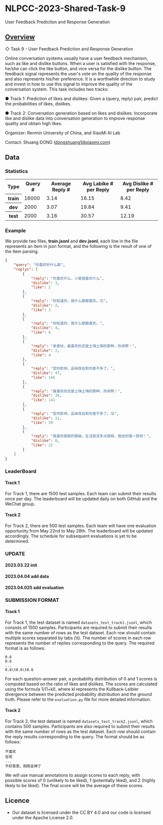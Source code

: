 # NLPCC-2023-Shared-Task-9
User Feedback Prediciton and Response Generation


## [Overview](http://tcci.ccf.org.cn/conference/2023/cfpt.php)

◇ Task 9 - User Feedback Prediction and Response Generation

Online conversation systems usually have a user feedback mechanism, such as like and dislike buttons. When a user is satisfied with the response, he/she can click the like button, and vice versa for the dislike button. The feedback signal represents the user's vote on the quality of the response and also represents his/her preference. It is a worthwhile direction to study and invest in how to use this signal to improve the quality of the conversation system. This task includes two tracks:

● Track 1: Prediction of likes and dislikes: Given a (query, reply) pair, predict the probabilities of likes, dislikes.

● Track 2: Conversation generation based on likes and dislikes: Incorporate like and dislike data into conversation generation to improve response quality and obtain high likes.

Organizer: Renmin University of China, and XiaoMi AI Lab

Contact: Shuang DONG (dongshuang1@xiaomi.com)


## Data

### Statistics
<table>
  <tr> <th>Type </th><th>Query #</th><th>Average Reply #</th><th>Avg Labike # per Reply</th><th>Avg Dislike # per Reply</th></tr>
   <tr> <th>train </th> <td>16000 </td><td>3.14 </td><td>16.15 </td><td>8.42 </td>
   </tr>
    <tr> <th>dev </th> <td>2000 </td><td>3.07 </td><td>19.84 </td><td>9.41 </td>
   </tr>
   <tr> <th>test </th> <td>2000 </td><td>3.16 </td><td>30.57 </td><td>12.19 </td>
   </tr>

</table>


### Example

We provide two files, **train.jsonl** and **dev.jsonl**, each line in the file represents an item in json format, and the following is the result of one of the item parsing.
```json
{
    "query": "你喜欢听什么歌",
    "replys": [
        {
            "reply": "你喜欢什么，小爱就喜欢什么",
            "dislike": 3,
            "like": 2
        },
        {
            "reply": "你知道的，我什么歌都喜欢。🙃",
            "dislike": 2,
            "like": 3
        },
        {
            "reply": "你知道的，我什么歌都喜欢。",
            "dislike": 4,
            "like": 6
        },
        {
            "reply": "亲爱哒，最喜欢的还是土嗨土嗨的那种，热闹啊！",
            "dislike": 2,
            "like": 4
        },
        {
            "reply": "受你影响，品味现在和你差不多了。",
            "dislike": 47,
            "like": 146
        },
        {
            "reply": "最喜欢的还是土嗨土嗨的那种，热闹啊！",
            "dislike": 34,
            "like": 141
        },
        {
            "reply": "受你影响，品味现在和你差不多了。😘",
            "dislike": 11,
            "like": 59
        },
        {
            "reply": "我喜欢甜甜的歌曲，生活就该多点甜嘛，我给你唱一首吧！",
            "dislike": 0,
            "like": 22
        }
    ]
}
```


### LeaderBoard

#### Track 1
For Track 1, there are 1500 test samples. Each team can submit their results once per day. The leaderboard will be updated daily on both GitHub and the WeChat group.


#### Track 2
For Track 2, there are 500 test samples. Each team will have one evaluation opportunity from May 22nd to May 28th. The leaderboard will be updated accordingly. The schedule for subsequent evaluations is yet to be determined.



### UPDATE

#### 2023.03.22 init
#### 2023.04.04 add data
#### 2023.04.025 add evaluation

### SUBMISSION FORMAT
#### Track 1
For Track 1, the test dataset is named ```datasets_test_track1.jsonl```, which consists of 1500 samples. Participants are required to submit their results with the same number of rows as the test dataset. Each row should contain multiple scores separated by tabs (\t). The number of scores in each row represents the number of replies corresponding to the query. The required format is as follows:
```
0.6
0.6
...
0.6\t0.6\t0.6
```
For each question-answer pair, a probability distribution of 0 and 1 scores is computed based on the ratio of likes and dislikes. The scores are calculated using the formula 1/(1+kl), where kl represents the Kullback-Leibler divergence between the predicted probability distribution and the ground truth. Please refer to the ```evaluation.py``` file for more detailed information.
#### Track 2
For Track 2, the test dataset is named ```datasets_test_track2.jsonl```, which contains 500 samples. Participants are also required to submit their results with the same number of rows as the test dataset. Each row should contain the reply results corresponding to the query. The format should be as follows:
```
不喜欢
在呢
...
不好意思，刚刚走神了
```
We will use manual annotations to assign scores to each reply, with possible scores of 0 (unlikely to be liked), 1 (potentially liked), and 2 (highly likely to be liked). The final score will be the average of these scores.
## Licence
* Our dataset is licensed under the CC BY 4.0 and our code is licensed under the Apache License 2.0.

